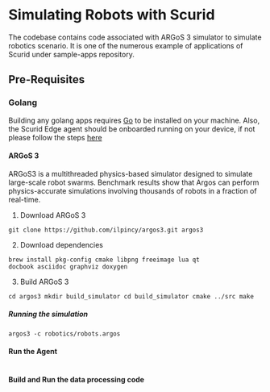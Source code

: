 # Simulating Robots with Scurid
The codebase contains code associated with ARGoS 3 simulator to simulate robotics scenario. It is one of the numerous example of applications of Scurid under sample-apps repository. 

## Pre-Requisites

### Golang

Building any golang apps requires [Go](https://golang.org/doc/install) to be installed on your machine.
Also, the Scurid Edge agent should be onboarded running on your device, if not please follow the steps [here](https://docs.scurid.com/v23.0.2.1/autonomousDeviceOnboarding/)

#### ARGoS 3
ARGoS3 is a multithreaded physics-based simulator designed to simulate large-scale robot swarms. Benchmark results show that Argos can perform physics-accurate simulations involving thousands of robots in a fraction of real-time.

1. Download ARGoS 3
```
git clone https://github.com/ilpincy/argos3.git argos3
```
2. Download dependencies
```
brew install pkg-config cmake libpng freeimage lua qt
docbook asciidoc graphviz doxygen
```
3.  Build ARGoS 3

```
cd argos3 mkdir build_simulator cd build_simulator cmake ../src make

```

##### Running the simulation
```
argos3 -c robotics/robots.argos

```

#### Run the Agent
```./scuridedgeagent -store /Users/rk/Downloads/Scurid/agent-dir-robo-1/store -spaaddr localhost:443 -port :4040
```

#### Build and Run the data processing code 
```./swarm-robotics-sensor-data-collection -url localhost:4040 -agentconfig /Users/rk/Downloads/Scurid/agent-dir-robo-1/store/config.yaml
```
